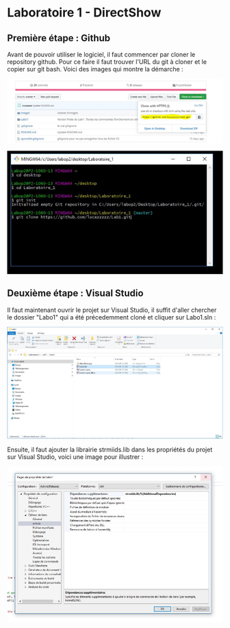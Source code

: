 # Laboratoire 1 - DirectShow

## Première étape : Github

Avant de pouvoir utiliser le logiciel, il faut commencer par cloner le repository github. Pour ce faire il faut trouver l'URL du git à cloner et le copier sur git bash. Voici des images qui montre la démarche : 


![Screenshot #1](https://github.com/lucazzzzz/Lab1/blob/master/Images/Screenshot1.JPG)

![Screenshot #2](https://github.com/lucazzzzz/Lab1/blob/master/Images/Screenshot2.JPG)


## Deuxième étape : Visual Studio

Il faut maintenant ouvrir le projet sur Visual Studio, il suffit d'aller chercher le dossier "Labo1" qui a été précedemment cloné et cliquer sur Labo1.sln :


![Screenshot #3](https://github.com/lucazzzzz/Lab1/blob/master/Images/Screenshot3.JPG)


Ensuite, il faut ajouter la librairie strmiids.lib dans les propriétés du projet sur Visual Studio, voici une image pour illustrer :


![Screenshot #4](https://github.com/lucazzzzz/Lab1/blob/master/Images/Screenshot4.JPG)





